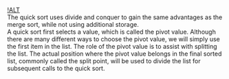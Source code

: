 [!ALT](https://www.tutorialspoint.com/data_structures_algorithms/images/quick_sort_partition_animation.gif)
<br>The quick sort uses divide and conquer to gain the same advantages as the merge sort, while not using additional storage.<br>
A quick sort first selects a value, which is called the pivot value. Although there are many different ways to choose the pivot value, we will simply use the first item in the list. The role of the pivot value is to assist with splitting the list. The actual position where the pivot value belongs in the final sorted list, commonly called the split point, will be used to divide the list for subsequent calls to the quick sort.
